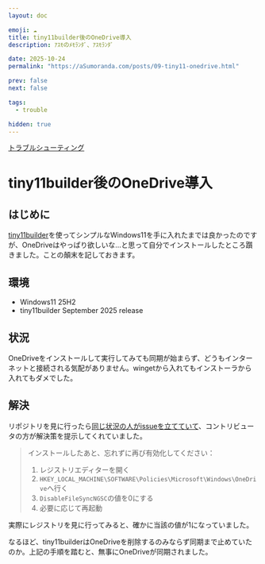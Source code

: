 ```yaml
---
layout: doc

emoji: ☁️
title: tiny11builder後のOneDrive導入
description: ｱｽﾓのﾒﾓﾗﾝﾀﾞ、ｱｽﾓﾗﾝﾀﾞ

date: 2025-10-24
permalink: "https://aSumoranda.com/posts/09-tiny11-onedrive.html"

prev: false
next: false

tags:
  - trouble

hidden: true
---
```


[トラブルシューティング](../tags/trouble.md)

# tiny11builder後のOneDrive導入

## はじめに

[tiny11builder](https://github.com/ntdevlabs/tiny11builder)を使ってシンプルなWindows11を手に入れたまでは良かったのですが、OneDriveはやっぱり欲しいな…と思って自分でインストールしたところ躓きました。ことの顛末を記しておきます。

## 環境

- Windows11 25H2
- tiny11builder September 2025 release

## 状況

OneDriveをインストールして実行してみても同期が始まらず、どうもインターネットと接続される気配がありません。wingetから入れてもインストーラから入れてもダメでした。

## 解決

リポジトリを見に行ったら[同じ状況の人がissueを立てていて](https://github.com/ntdevlabs/tiny11builder/issues/467)、コントリビュータの方が解決策を提示してくれていました。

> インストールしたあと、忘れずに再び有効化してください：
>
> 1. レジストリエディターを開く
> 2. `HKEY_LOCAL_MACHINE\SOFTWARE\Policies\Microsoft\Windows\OneDrive`へ行く
> 3. `DisableFileSyncNGSC`の値を0にする
> 4. 必要に応じて再起動

実際にレジストリを見に行ってみると、確かに当該の値が1になっていました。

<ImageGroup
  :sources="[
    '/images/2025/09-01.webp',
  ]"
  type="big"
  caption=""
/>

なるほど、tiny11builderはOneDriveを削除するのみならず同期まで止めていたのか。上記の手順を踏むと、無事にOneDriveが同期されました。
